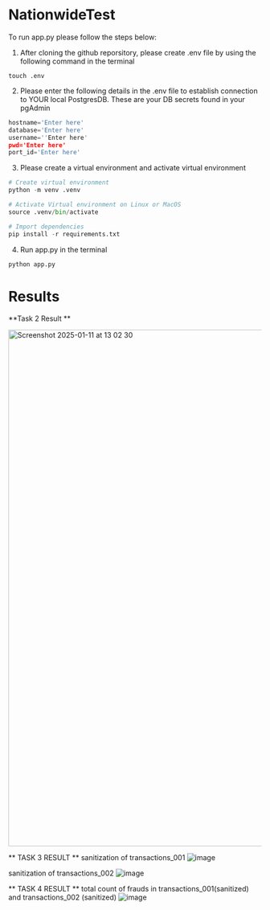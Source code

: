 # NationwideTest

To run app.py please follow the steps below: 

1. After cloning the github reporsitory, please create .env file by using the following command in the terminal 

```shell
touch .env
```

2. Please enter the following details in the .env file to establish connection to YOUR local PostgresDB.
   These are your DB secrets found in your pgAdmin
```Python
hostname='Enter here'
database='Enter here'
username=''Enter here'
pwd='Enter here'
port_id='Enter here'
```

3. Please create a virtual environment and activate virtual environment 
```Python
# Create virtual environment 
python -m venv .venv

# Activate Virtual environment on Linux or MacOS
source .venv/bin/activate

# Import dependencies
pip install -r requirements.txt
```


4. Run app.py in the terminal
```Python
python app.py
```

# Results 
  **Task 2 Result **
  
  <img width="1028" alt="Screenshot 2025-01-11 at 13 02 30" src="https://github.com/user-attachments/assets/b903fb66-5efb-491a-9f6e-7e43172d6311" />




  ** TASK 3 RESULT **
  sanitization of transactions_001
  ![image](https://github.com/user-attachments/assets/b7b606b4-86c3-442b-b3ae-f951bafd4f0e)


  sanitization of transactions_002
  ![image](https://github.com/user-attachments/assets/1d863c3c-cb07-4c40-a228-6fe22e3ad512)



  ** TASK 4 RESULT **
  total count of frauds in transactions_001(sanitized) and transactions_002 (sanitized)
  ![image](https://github.com/user-attachments/assets/c6a4e0d3-3c11-47c1-8b56-78c1d2b96a84)
